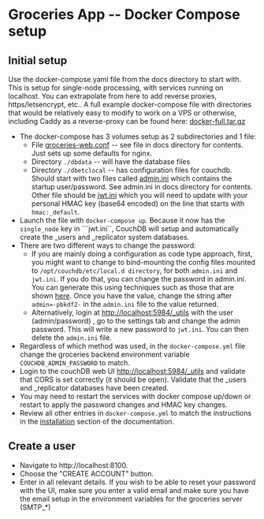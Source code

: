 # Groceries App -- Docker Compose setup

## Initial setup

Use the docker-compose.yaml file from the docs directory to start with. This is setup for single-node processing, with services running on localhost. You can extrapolate from here to add reverse proxies, https/letsencrypt, etc..  A full example docker-compose file with directories that would be relatively easy to modify to work on a VPS or otherwise, including Caddy as a reverse-proxy can be found here: [docker-full.tar.gz](https://raw.githubusercontent.com/davideshay/groceries/master/mkdocs/docs/assets/docker-full.tar.gz) 

* The docker-compose has 3 volumes setup as 2 subdirectories and 1 file:
    * File [groceries-web.conf](https://raw.githubusercontent.com/davideshay/groceries/master/mkdocs/docs/assets/groceries-web.conf) -- see file in docs directory for contents. Just sets up some defaults for nginx.
    * Directory ```./dbdata``` -- will have the database files
    * Directory ```./dbetclocal``` -- has configuration files for couchdb. Should start with two files called [admin.ini](https://raw.githubusercontent.com/davideshay/groceries/master/mkdocs/docs/assets/admin.ini) which contains the startup user/password. See admin.ini in docs directory for contents.  Other file should be [jwt.ini](https://raw.githubusercontent.com/davideshay/groceries/master/mkdocs/docs/assets/jwt.ini) which you will need to update with your personal HMAC key (base64 encoded) on the line that starts with ```hmac:_default```.
* Launch the file with ```docker-compose up```. Because it now has the ```single_node``` key in ```jwt.ini``, CouchDB will setup and automatically create the _users and _replicator system databases.
* There are two different ways to change the password:
    * If you are mainly doing a configuration as code type approach, first, you might want to change to bind-mounting the config files mounted to ```/opt/couchdb/etc/local.d directory```, for both ```admin.ini``` and ```jwt.ini```. If you do that, you can change the password in admin.ini. You can generate this using techniques such as those that are shown [here](https://sleeplessbeastie.eu/2020/03/13/how-to-generate-password-hash-for-couchdb-administrator/).  Once you have the value, change the string after ```admin=-pbkdf2-``` in the ```admin.ini``` file to the value returned.
    * Alternatively, login at [http://localhost:5984/_utils](http://localhost:5984/_utils) with the user (admin/password) , go to the settings tab and change the admin password.  This will write a new password to ```jwt.ini```. You can then delete the ```admin.ini``` file.
* Regardless of which method was used, in the ```docker-compose.yml``` file change the groceries backend environment variable ```COUCHDB_ADMIN_PASSWORD``` to match.    
* Login to the couchDB web UI [http://localhost:5984/_utils](http://localhost:5984/_utils) and validate that CORS is set correctly (it should be open). Validate that the _users and _replicator databases have been created.
* You may need to restart the services with docker compose up/down or restart to apply the password changes and HMAC key changes.
* Review all other entries in ```docker-compose.yml``` to match the instructions in the [installation](https://davideshay.github.io/groceries/installation/installation/) section of the documentation.

## Create a user

* Navigate to http://localhost:8100.
* Choose the "CREATE ACCOUNT" button.
* Enter in all relevant details. If you wish to be able to reset your password with the UI, make sure you enter a valid email and make sure you have the email setup in the environment variables for the groceries server (SMTP_*)
